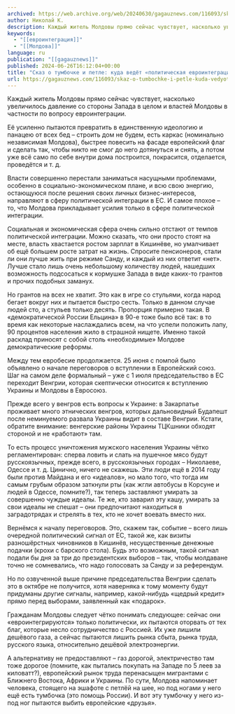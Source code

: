 ```yaml
---
archived: https://web.archive.org/web/20240630/gagauznews.com/116093/skaz-o-tumbochke-i-petle-kuda-vedyot-politicheskaya-evrointegratsiya-moldovy.html
author: Николай К.
description: Каждый житель Молдовы прямо сейчас чувствует, насколько увеличилось давление со стороны Запада в целом и властей Молдовы в частности по вопросу евроинтеграции. Её усиленно пытаются превратить в единственную идеологию и панацею от всех бед – строить дом не будем, есть каркас (номинально независимая Молдова), быстрее повесить на фасаде европейский флаг и сделать так, чтобы никто не смог до него дотянуться и снять, а потом уже всё само по себе внутри дома построится, покрасится, отделается, проведётся и т. д. Власти совершенно перестали заниматься насущными проблемами, особенно в социально-экономическом плане, и всю свою энергию, остающуюся после решения своих личных бизнес-интересов, направляют в […]
keywords:
  - "[[евроинтеграция]]"
  - "[[Молдова]]"
language: ru
publication: "[[gagauznews]]"
published: 2024-06-26T16:12:04+00:00
title: "Сказ о тумбочке и петле: куда ведёт «политическая евроинтеграция» Молдовы"
url: https://gagauznews.com/116093/skaz-o-tumbochke-i-petle-kuda-vedyot-politicheskaya-evrointegratsiya-moldovy.html
---
```


Каждый житель Молдовы прямо сейчас чувствует, насколько увеличилось давление со стороны Запада в целом и властей Молдовы в частности по вопросу евроинтеграции.

Её усиленно пытаются превратить в единственную идеологию и панацею от всех бед – строить дом не будем, есть каркас (номинально независимая Молдова), быстрее повесить на фасаде европейский флаг и сделать так, чтобы никто не смог до него дотянуться и снять, а потом уже всё само по себе внутри дома построится, покрасится, отделается, проведётся и т. д.

Власти совершенно перестали заниматься насущными проблемами, особенно в социально-экономическом плане, и всю свою энергию, остающуюся после решения своих личных бизнес-интересов, направляют в сферу политической интеграции в ЕС. И самое плохое – то, что Молдова прикладывает усилия только в сфере политической интеграции.

Социальная и экономическая сфера очень сильно отстают от темпов политической интеграции. Можно сказать, что они просто стоят на месте, власть хвастается ростом зарплат в Кишинёве, но умалчивает об ещё большем росте затрат на жизнь. Спросите пенсионеров, стали ли они лучше жить при режиме Санду, и каждый из них ответит «нет». Лучше стало лишь очень небольшому количеству людей, нашедших возможность подсосаться к кормушке Запада в виде каких-то грантов и прочих подобных заманух.

Но грантов на всех не хватит. Это как в игре со стульями, когда народ бегает вокруг них и пытается быстро сесть. Только в данном случае людей сто, а стульев только десять. Пропорция примерно такая. В «демократической России Ельцина» в 90-е тоже было всё так: в то время как некоторые наслаждались всем, на что успели положить лапу, 90 процентов населения жило в страшной нищете. Именно такой расклад приносят с собой столь «необходимые» Молдове демократические реформы.

Между тем евробесие продолжается. 25 июня с помпой было объявлено о начале переговоров о вступлении в Европейский союз. Шаг на самом деле формальный – уже с 1 июля председательство в ЕС переходит Венгрии, которая скептически относится к вступлению Украины и Молдовы в Евросоюз.

Прежде всего у венгров есть вопросы к Украине: в Закарпатье проживает много этнических венгров, которых дальновидный Будапешт после неминуемого развала Украины видит в составе Венгрии. Кстати, обратите внимание: венгерские районы Украины ТЦКшники обходят стороной и не «работают» там.

То есть процесс уничтожения мужского населения Украины чётко регламентирован: сперва ловить и слать на пушечное мясо будут русскоязычных, прежде всего, в русскоязычных городах – Николаеве, Одессе и т. д. Цинично, ничего не скажешь. Эти люди ещё в 2014 году были против Майдана и его «идеалов», но мало того, что тогда им самым грубым образом заткнули рты (как жгли автобусы в Корсуне и людей в Одессе, помните?), так теперь заставляют умирать за совершенно чуждые идеалы. Те же, кто заварил эту кашу, умирать за свои идеалы не спешат – они предпочитают находиться в заградотрядах и стрелять в тех, кто не хочет воевать вместо них.

Вернёмся к началу переговоров. Это, скажем так, событие – всего лишь очередной политический сигнал от ЕС, такой же, как визиты разношёрстных чиновников в Кишинёв, несущественные денежные подачки (крохи с барского стола). Будь это возможным, такой сигнал подали бы дня за три до президентских выборов – так, чтобы молдаване точно не сомневались, что надо голосовать за Санду и за референдум.

Но по озвученной выше причине председательства Венгрии сделать это в октябре не получится, хотя наверняка к тому моменту будут придуманы другие сигналы, например, какой-нибудь «щедрый кредит» прямо перед выборами, заявленный как «подарок».

Гражданам Молдовы следует чётко понимать следующее: сейчас они «евроинтегрируются» только политически, их пытаются оторвать от тех благ, которые несло сотрудничество с Россией. Их уже лишили дешёвого газа, а сейчас пытаются лишить рынка сбыта, рынка труда, русского языка, относительно дешёвой электроэнергии.

А альтернативу не предоставляют – газ дорогой, электричество там тоже дорогое (помните, как пытались покупать на Западе по 5 леев за киловатт?), европейский рынок труда перенасыщен мигрантами с Ближнего Востока, Африки и Украины. По сути, Молдова напоминает человека, стоящего на эшафоте с петлёй на шее, но под ногами у него ещё есть тумбочка (это помощь России). И вот эту тумбочку у него из-под ног пытаются выбить европейские «друзья».